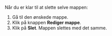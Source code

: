 <!-- markdownlint-disable-file MD041 -->
Når du er klar til at slette selve mappen:

1. Gå til den ønskede mappe.
2. Klik på knappen **Rediger mappe**.
3. Klik på **Slet**. Mappen slettes med det samme.
